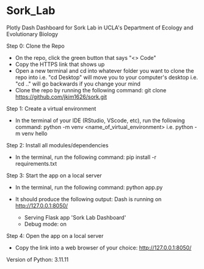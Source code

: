 # Sork_Lab

Plotly Dash Dashboard for Sork Lab in UCLA's Department of Ecology and Evolutionary Biology

Step 0: Clone the Repo

- On the repo, click the green button that says "<> Code"
- Copy the HTTPS link that shows up
- Open a new terminal and cd into whatever folder you want to clone the repo into
  i.e. "cd Desktop" will move you to your computer's desktop
  i.e. "cd .." will go backwards if you change your mind
- Clone the repo by running the following command:
  git clone https://github.com/jkim1626/sork.git

Step 1: Create a virtual environment

- In the terminal of your IDE (RStudio, VScode, etc), run the following command:
  python -m venv <name_of_virtual_environment>
  i.e. python -m venv hello

Step 2: Install all modules/dependencies

- In the terminal, run the following command:
  pip install -r requirements.txt

Step 3: Start the app on a local server

- In the terminal, run the following command:
  python app.py
- It should produce the following output:
  Dash is running on http://127.0.0.1:8050/

  - Serving Flask app 'Sork Lab Dashboard'
  - Debug mode: on

Step 4: Open the app on a local server

- Copy the link into a web browser of your choice:
  http://127.0.0.1:8050/

Version of Python:
3.11.11
